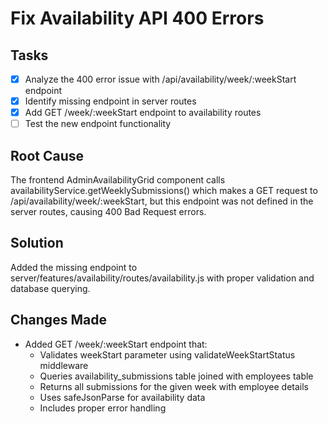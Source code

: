 # Fix Availability API 400 Errors

## Tasks
- [x] Analyze the 400 error issue with /api/availability/week/:weekStart endpoint
- [x] Identify missing endpoint in server routes
- [x] Add GET /week/:weekStart endpoint to availability routes
- [ ] Test the new endpoint functionality

## Root Cause
The frontend AdminAvailabilityGrid component calls availabilityService.getWeeklySubmissions() which makes a GET request to /api/availability/week/:weekStart, but this endpoint was not defined in the server routes, causing 400 Bad Request errors.

## Solution
Added the missing endpoint to server/features/availability/routes/availability.js with proper validation and database querying.

## Changes Made
- Added GET /week/:weekStart endpoint that:
  - Validates weekStart parameter using validateWeekStartStatus middleware
  - Queries availability_submissions table joined with employees table
  - Returns all submissions for the given week with employee details
  - Uses safeJsonParse for availability data
  - Includes proper error handling
